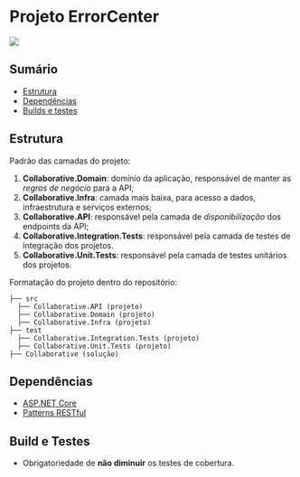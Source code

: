 # Projeto ErrorCenter

![](https://github.com/wizsolucoes/api-wiz-template/workflows/.NET%20Core/badge.svg) 

## Sumário

* [Estrutura](#Estrutura)
* [Dependências](#dependências)
* [Builds e testes](#builds-e-testes)
 
## Estrutura

Padrão das camadas do projeto:

1. **Collaborative.Domain**: domínio da aplicação, responsável de manter as *regras de negócio* para a API;
2. **Collaborative.Infra**: camada mais baixa, para acesso a dados, infraestrutura e serviços externos;
3. **Collaborative.API**: responsável pela camada de *disponibilização* dos endpoints da API;
4. **Collaborative.Integration.Tests**: responsável pela camada de testes de integração dos projetos.
5. **Collaborative.Unit.Tests**: responsável pela camada de testes unitários dos projetos.

Formatação do projeto dentro do repositório:

```
├── src 
  ├── Collaborative.API (projeto)
  ├── Collaborative.Domain (projeto)
  ├── Collaborative.Infra (projeto)
├── test 
  ├── Collaborative.Integration.Tests (projeto)
  ├── Collaborative.Unit.Tests (projeto)
├── Collaborative (solução)
```
 
## Dependências

* [ASP.NET Core](https://docs.microsoft.com/en-us/aspnet/core/?view=aspnetcore-2.2)
* [Patterns RESTful](http://standards.rest/)
 
## Build e Testes

* Obrigatoriedade de **não diminuir** os testes de cobertura.
 
